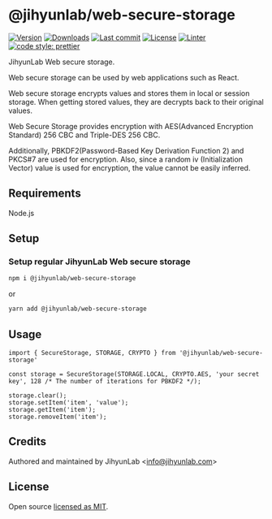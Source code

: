 # @jihyunlab/web-secure-storage

[![Version](https://img.shields.io/npm/v/@jihyunlab/web-secure-storage.svg?style=flat-square)](https://www.npmjs.com/package/@jihyunlab/web-secure-storage?activeTab=versions) [![Downloads](https://img.shields.io/npm/dt/@jihyunlab/web-secure-storage.svg?style=flat-square)](https://www.npmjs.com/package/@jihyunlab/web-secure-storage) [![Last commit](https://img.shields.io/github/last-commit/jihyunlab/web-secure-storage.svg?style=flat-square)](https://github.com/jihyunlab/web-secure-storage/graphs/commit-activity) [![License](https://img.shields.io/github/license/jihyunlab/web-secure-storage.svg?style=flat-square)](https://github.com/jihyunlab/web-secure-storage/blob/master/LICENSE) [![Linter](https://img.shields.io/badge/linter-eslint-blue?style=flat-square)](https://eslint.org) [![code style: prettier](https://img.shields.io/badge/code_style-prettier-ff69b4.svg?style=flat-square)](https://github.com/prettier/prettier)

JihyunLab Web secure storage.

Web secure storage can be used by web applications such as React.

Web secure storage encrypts values ​​and stores them in local or session storage. When getting stored values, they are decrypts back to their original values.

Web Secure Storage provides encryption with AES(Advanced Encryption Standard) 256 CBC and Triple-DES 256 CBC.

Additionally, PBKDF2(Password-Based Key Derivation Function 2) and PKCS#7 are used for encryption. Also, since a random iv (Initialization Vector) value is used for encryption, the value cannot be easily inferred.

## Requirements

Node.js

## Setup

### Setup regular JihyunLab Web secure storage

```bash
npm i @jihyunlab/web-secure-storage
```

or

```bash
yarn add @jihyunlab/web-secure-storage
```

## Usage

```react
import { SecureStorage, STORAGE, CRYPTO } from '@jihyunlab/web-secure-storage'

const storage = SecureStorage(STORAGE.LOCAL, CRYPTO.AES, 'your secret key', 128 /* The number of iterations for PBKDF2 */);

storage.clear();
storage.setItem('item', 'value');
storage.getItem('item');
storage.removeItem('item');
```

## Credits

Authored and maintained by JihyunLab <<info@jihyunlab.com>>

## License

Open source [licensed as MIT](https://github.com/jihyunlab/web-secure-storage/blob/master/LICENSE).
